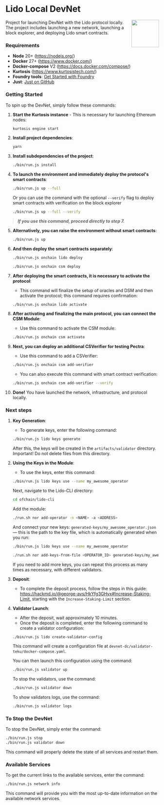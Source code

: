 # Lido Local DevNet

<img src="https://docs.lido.fi/img/logo.svg" height="90px" align="right" width="90px">

Project for launching DevNet with the Lido protocol locally. The project includes launching a new network, launching a block explorer, and deploying Lido smart contracts.

### Requirements

- **Node** 20+ (https://nodejs.org/)
- **Docker** 27+ (https://www.docker.com/)
- **Docker-compose** V2 (https://docs.docker.com/compose/)
- **Kurtosis** (https://www.kurtosistech.com/)
- **Foundry tools**: [Get Started with Foundry](https://book.getfoundry.sh/getting-started/installation)
- **Just**: [Just on GitHub](https://github.com/casey/just)

### Getting Started

To spin up the DevNet, simply follow these commands:

1. **Start the Kurtosis instance** - This is necessary for launching Ethereum nodes:
   ```sh
   kurtosis engine start
   ```

2. **Install project dependencies**:
   ```sh
   yarn
   ```

3. **Install subdependencies of the project**:
   ```sh
   ./bin/run.js install
   ```

4. **To launch the environment and immediately deploy the protocol's smart contracts**:
   ```sh
   ./bin/run.js up --full
   ```
   Or you can use the command with the optional `--verify` flag to deploy smart contracts with verification on the block explorer
   ```sh
   ./bin/run.js up --full --verify
   ```
> ***If you use this command, proceed directly to step 7.***
5. **Alternatively, you can raise the environment without smart contracts**:
   ```sh
   ./bin/run.js up
   ```

6. **And then deploy the smart contracts separately**:
   ```sh
   ./bin/run.js onchain lido deploy
   ```
    ```sh
   ./bin/run.js onchain csm deploy
   ```

7. **After deploying the smart contracts, it is necessary to activate the protocol**:
   - This command will finalize the setup of oracles and DSM and then activate the protocol; this command requires confirmation:
   ```sh
   ./bin/run.js onchain lido activate
   ```
8. **After activating and finalizing the main protocol, you can connect the CSM Module**:
   - Use this command to activate the CSM module:
   ```sh
   ./bin/run.js onchain csm activate
   ```
9. **Next, you can deploy an additional CSVerifier for testing Pectra**:
   - Use this command to add a CSVerifier:
   ```sh
   ./bin/run.js onchain csm add-verifier
   ```
   - You can also execute this command with smart contract verification:
   ```sh
   ./bin/run.js onchain csm add-verifier --verify
   ```

10. **Done!** You have launched the network, infrastructure, and protocol locally.

### Next steps

1. **Key Generation**:
   - To generate keys, enter the following command:
   ```sh
   ./bin/run.js lido keys generate
   ```
   After this, the keys will be created in the `artifacts/validator` directory.
   Important! Do not delete files from this directory.

2. **Using the Keys in the Module**:
   - To use the keys, enter this command:
   ```sh
   ./bin/run.js lido keys use --name my_awesome_operator
   ```
   Next, navigate to the Lido-CLI directory:
   ```sh
   cd ofchain/lido-cli
   ```
   Add the module:
   ```sh
   ./run.sh nor add-operator -n <NAME> -a <ADDRESS>
   ```
   And connect your new keys:
   `generated-keys/my_awesome_operator.json` — this is the path to the key file, which is automatically generated when you run:
   ```sh
   ./bin/run.js lido keys use --name my_awesome_operator
   ```
   ```sh
   ./run.sh nor add-keys-from-file <OPERATOR_ID> generated-keys/my_awesome_operator.json
   ```
   If you need to add more keys, you can repeat this process as many times as necessary, with different validators.

3. **Deposit**:
   - To complete the deposit process, follow the steps in this guide: https://hackmd.io/@george-avs/HkYfg3GHyx#Increase-Staking-Limit, starting with the `Increase-Staking-Limit` section.

4. **Validator Launch**:
   - After the deposit, wait approximately 10 minutes.
   - Once the deposit is completed, enter the following command to create a validator configuration:
   ```sh
   ./bin/run.js lido create-validator-config
   ```
   This command will create a configuration file at `devnet-dc/validator-teku/docker-compose.yaml`.
   
   You can then launch this configuration using the command:
   ```sh
   ./bin/run.js validator up
   ```
   To stop the validators, use the command:
   ```sh
   ./bin/run.js validator down
   ```
   To show validators logs, use the command:
   ```sh
   ./bin/run.js validator logs
   ```

### To Stop the DevNet

To stop the DevNet, simply enter the command:
```sh
./bin/run.js stop
./bin/run.js validator down
```
This command will properly delete the state of all services and restart them.

### Available Services

To get the current links to the available services, enter the command:
```sh
./bin/run.js network info
```
This command will provide you with the most up-to-date information on the available network services.

